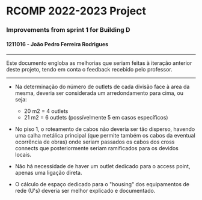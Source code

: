 RCOMP 2022-2023 Project
===========================================
### Improvements from sprint 1 for Building D ###
#### 1211016 - João Pedro Ferreira Rodrigues #####

---
Este documento engloba as melhorias que seriam feitas à iteração anterior deste projeto, tendo em conta o feedback recebido pelo professor.

---

* Na determinação do número de outlets de cada divisão face à area da mesma, deveria ser considerada um arredondamento para cima, ou seja:

    * 20 m2 = 4 outlets
    * 21 m2 = 6 outlets (possívelmente 5 em casos específicos)

* No piso 1, o roteamento de cabos não deveria ser tão disperso, havendo uma calha metálica principal
  (que permite também os cabos da eventual ocorrência de obras) onde seriam passados os cabos dos cross connects
que posteriormente seriam ramificados para os devidos locais.

* Não há necessidade de haver um outlet dedicado para o access point, apenas uma ligação direta.

* O cálculo de espaço dedicado para o "housing" dos equipamentos de rede (U's) deveria ser melhor explicado e documentado.

